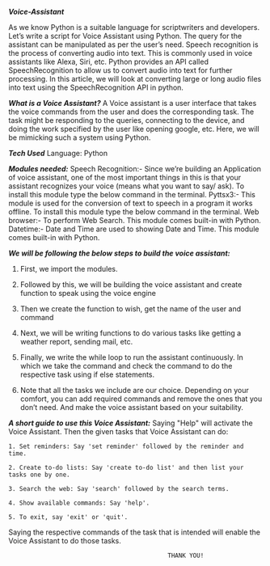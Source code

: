 ***Voice-Assistant***

As we know Python is a suitable language for scriptwriters and developers. Let’s write a script for Voice Assistant using Python. The query for the assistant can be manipulated as per the user’s need. 
Speech recognition is the process of converting audio into text. This is commonly used in voice assistants like Alexa, Siri, etc. Python provides an API called SpeechRecognition to allow us to convert audio into text for further processing. In this article, we will look at converting large or long audio files into text using the SpeechRecognition API in python.

***What is a Voice Assistant?***
A Voice assistant is a user interface that takes the voice commands from the user and does the corresponding task. The task might be responding to the queries, connecting to the device, and doing the work specified by the user like opening google, etc. Here, we will be mimicking such a system using Python.

***Tech Used***
Language: Python

***Modules needed:***
Speech Recognition:- Since we’re building an Application of voice assistant, one of the most important things in this is that your assistant recognizes your voice (means what you want to say/ ask). To install this module type the below command in the terminal.
Pyttsx3:- This module is used for the conversion of text to speech in a program it works offline. To install this module type the below command in the terminal.
Web browser:- To perform Web Search. This module comes built-in with Python. 
Datetime:- Date and Time are used to showing Date and Time. This module comes built-in with Python. 

***We will be following the below steps to build the voice assistant:***

1. First, we import the modules.

2. Followed by this, we will be building the voice assistant and create function to speak using the voice engine

3. Then we create the function to wish, get the name of the user and command

4. Next, we will be writing functions to do various tasks like getting a weather report, sending mail, etc.

5. Finally, we write the while loop to run the assistant continuously. In which we take the command and check the command to do the respective task using if else statements.

6. Note that all the tasks we include are our choice. Depending on your comfort, you can add required commands and remove the ones that you don’t need. And make the voice assistant based on your suitability.

***A short guide to use this Voice Assistant:***
Saying "Help" will activate the Voice Assistant.
Then the given tasks that Voice Assistant can do:

    1. Set reminders: Say 'set reminder' followed by the reminder and time.
    
    2. Create to-do lists: Say 'create to-do list' and then list your tasks one by one.
    
    3. Search the web: Say 'search' followed by the search terms.
    
    4. Show available commands: Say 'help'.
    
    5. To exit, say 'exit' or 'quit'.
    
Saying the respective commands of the task that is intended will enable the Voice Assistant to do those tasks.



                                                THANK YOU!
